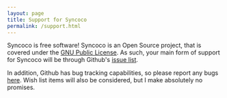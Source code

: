 ```yaml
---
layout: page
title: Support for Syncoco
permalink: /support.html
---
```


Syncoco is free software!
Syncoco is an Open Source project,
that is covered under the [GNU Public License](https://www.gnu.org/copyleft/gpl.html).
As such, your main form of support for Syncoco will be through Github's [issue list](https://github.com/lellid/Syncoco/issues). 

In addition, Github has bug tracking capabilities, so please report any bugs [here](https://github.com/lellid/Syncoco/issues).
Wish list items will also be considered, but I make absolutely no promises.
